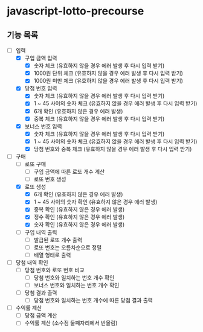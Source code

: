 # javascript-lotto-precourse

## 기능 목록

- [ ] 입력
  - [x] 구입 금액 입력
    - [x] 숫자 체크 (유효하지 않을 경우 에러 발생 후 다시 입력 받기)
    - [x] 1000원 단위 체크 (유효하지 않을 경우 에러 발생 후 다시 입력 받기)
    - [x] 1000원 미만 체크 (유효하지 않을 경우 에러 발생 후 다시 입력 받기)
  - [x] 당첨 번호 입력
    - [x] 숫자 체크 (유효하지 않을 경우 에러 발생 후 다시 입력 받기)
    - [x] 1 ~ 45 사이의 숫자 체크 (유효하지 않을 경우 에러 발생 후 다시 입력 받기)
    - [x] 6개 확인 (유효하지 않은 경우 에러 발생)
    - [x] 중복 체크 (유효하지 않을 경우 에러 발생 후 다시 입력 받기)
  - [x] 보너스 번호 입력
    - [x] 숫자 체크 (유효하지 않을 경우 에러 발생 후 다시 입력 받기)
    - [x] 1 ~ 45 사이의 숫자 체크 (유효하지 않을 경우 에러 발생 후 다시 입력 받기)
    - [x] 당첨 번호와 중복 체크 (유효하지 않을 경우 에러 발생 후 다시 입력 받기)
- [ ] 구매
  - [ ] 로또 구매
    - [ ] 구입 금액에 따른 로또 개수 계산
    - [ ] 로또 번호 생성
  - [x] 로또 생성
    - [x] 6개 확인 (유효하지 않은 경우 에러 발생)
    - [x] 1 ~ 45 사이의 숫자 확인 (유효하지 않은 경우 에러 발생)
    - [x] 중복 확인 (유효하지 않은 경우 에러 발생)
    - [x] 정수 확인 (유효하지 않은 경우 에러 발생)
    - [x] 숫자 확인 (유효하지 않은 경우 에러 발생)
  - [ ] 구입 내역 출력
    - [ ] 발급된 로또 개수 출력
    - [ ] 로또 번호는 오름차순으로 정렬
    - [ ] 배열 형태로 출력
- [ ] 당첨 내역 확인
  - [ ] 당첨 번호와 로또 번호 비교
    - [ ] 당첨 번호와 일치하는 번호 개수 확인
    - [ ] 보너스 번호와 일치하는 번호 개수 확인
  - [ ] 당첨 결과 출력
    - [ ] 당첨 번호와 일치하는 번호 개수에 따른 당첨 결과 출력
- [ ] 수익률 계산
  - [ ] 당첨 금액 계산
  - [ ] 수익률 계산 (소수점 둘째자리에서 반올림)
